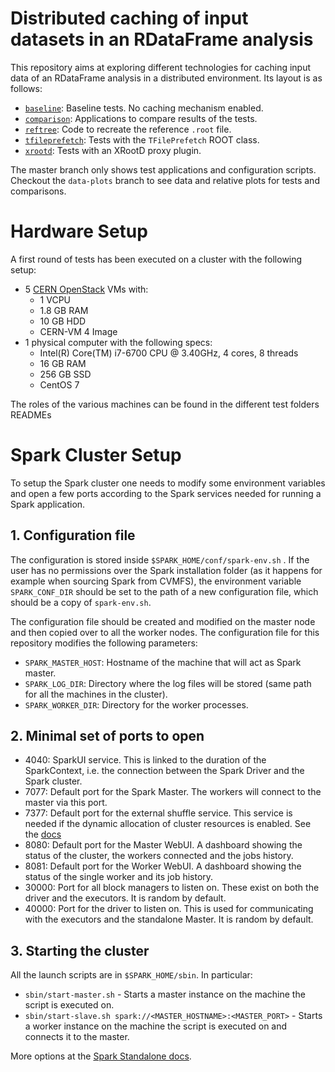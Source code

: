 # Distributed caching of input datasets in an RDataFrame analysis

This repository aims at exploring different technologies for caching input data of an RDataFrame analysis in a distributed environment.
Its layout is as follows:

* [`baseline`](baseline): Baseline tests. No caching mechanism enabled.
* [`comparison`](comparison): Applications to compare results of the tests.
* [`reftree`](reftree): Code to recreate the reference `.root` file.
* [`tfileprefetch`](tfileprefetch): Tests with the `TFilePrefetch` ROOT class.
* [`xrootd`](xrootd): Tests with an XRootD proxy plugin.

The master branch only shows test applications and configuration scripts. Checkout the `data-plots` branch to see data and relative plots for tests and comparisons.

# Hardware Setup
A first round of tests has been executed on a cluster with the following setup:
* 5 [CERN OpenStack](https://clouddocs.web.cern.ch/) VMs with:
  * 1 VCPU
  * 1.8 GB RAM
  * 10 GB HDD
  * CERN-VM 4 Image
* 1 physical computer with the following specs:
  * Intel(R) Core(TM) i7-6700 CPU @ 3.40GHz, 4 cores, 8 threads
  * 16 GB RAM
  * 256 GB SSD
  * CentOS 7

The roles of the various machines can be found in the different test folders READMEs

# Spark Cluster Setup

To setup the Spark cluster one needs to modify some environment variables and open a few ports according to the Spark services needed for running a Spark application. 

## 1. Configuration file

The configuration is stored inside `$SPARK_HOME/conf/spark-env.sh` . If the user has no permissions over the Spark installation folder (as it happens for example when sourcing Spark from CVMFS), the environment variable `SPARK_CONF_DIR` should be set to the path of a new configuration file, which should be a copy of `spark-env.sh`.

The configuration file should be created and modified on the master node and then copied over to all the worker nodes. The configuration file for this repository modifies the following parameters:
* `SPARK_MASTER_HOST`: Hostname of the machine that will act as Spark master.
* `SPARK_LOG_DIR`: Directory where the log files will be stored (same path for all the machines in the cluster).
* `SPARK_WORKER_DIR`: Directory for the worker processes.

## 2. Minimal set of ports to open
* 4040: SparkUI service. This is linked to the duration of the SparkContext, i.e. the connection between the Spark Driver and the Spark cluster. 
* 7077: Default port for the Spark Master. The workers will connect to the master via this port.
* 7377: Default port for the external shuffle service. This service is needed if the dynamic allocation of cluster resources is enabled. See the [docs](https://spark.apache.org/docs/latest/job-scheduling.html#dynamic-resource-allocation)
* 8080: Default port for the Master WebUI. A dashboard showing the status of the cluster, the workers connected and the jobs history.
* 8081: Default port for the Worker WebUI. A dashboard showing the status of the single worker and its job history.
* 30000: Port for all block managers to listen on. These exist on both the driver and the executors. It is random by default.
* 40000: Port for the driver to listen on. This is used for communicating with the executors and the standalone Master. It is random by default.

## 3. Starting the cluster

All the launch scripts are in `$SPARK_HOME/sbin`. In particular:
* `sbin/start-master.sh` - Starts a master instance on the machine the script is executed on.
* `sbin/start-slave.sh spark://<MASTER_HOSTNAME>:<MASTER_PORT>` - Starts a worker instance on the machine the script is executed on and connects it to the master.

More options at the [Spark Standalone docs](https://spark.apache.org/docs/latest/spark-standalone.html#cluster-launch-scripts).
